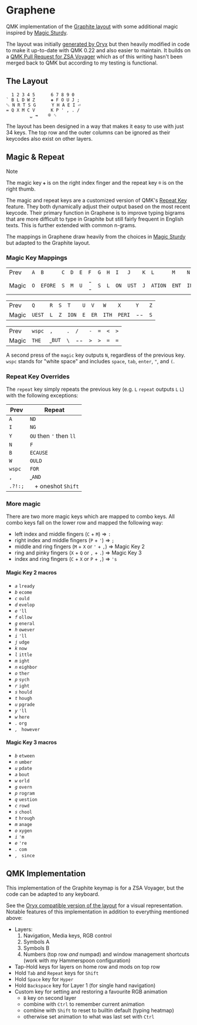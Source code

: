 # Graphene

QMK implementation of the [Graphite layout](https://github.com/rdavison/graphite-layout) with some additional magic inspired by [Magic Sturdy](https://github.com/Ikcelaks/keyboard_layouts/blob/main/magic_sturdy/magic_sturdy.md).

The layout was initially [generated by Oryx](https://configure.zsa.io/voyager/layouts/vr7YO) but then heavily modified in code to make it up-to-date with QMK 0.22 and also easier to maintain. It builds on a [QMK Pull Request for ZSA Voyager](https://github.com/qmk/qmk_firmware/pull/22181) which as of this writing hasn't been merged back to QMK but according to my testing is functional.

## The Layout

```
  1 2 3 4 5      6 7 8 9 0
` B L D W Z      ❖ F O U J ;
␛ N R T S G      Y H A E I ⏎
= Q X M C V      K P ' , . /
         ␣ ⇥    ® ␈
```

The layout has been designed in a way that makes it easy to use with just 34 keys. The top row and the outer columns can be ignored as their keycodes also exist on other layers.

## Magic & Repeat

> [!NOTE]
> The magic key `❖` is on the right index finger and the repeat key `®` is on the right thumb.

The magic and repeat keys are a customized version of QMK's [Repeat Key](https://docs.qmk.fm/#/feature_repeat_key) feature. They both dynamically adjust their output based on the most recent keycode. Their primary function in Graphene is to improve typing bigrams that are more difficult to type in Graphite but still fairly frequent in English texts. This is further extended with common n-grams.

The mappings in Graphene draw heavily from the choices in [Magic Sturdy](https://github.com/Ikcelaks/keyboard_layouts/blob/main/magic_sturdy/magic_sturdy.md) but adapted to the Graphite layout.

### Magic Key Mappings

|     |     |     |     |     |     |     |     |     |     |     |     |     |     |     |     |     |
| --- | --- | --- | --- | --- | --- | --- | --- | --- | --- | --- | --- | --- | --- | --- | --- | --- |
| Prev  | `A` | `B`      | `C` | `D` | `E` | `F` | `G` | `H` | `I`  | `J`   | `K` | `L`     | `M`   | `N`   | `O` | `P` |
| Magic | `O` | `EFORE`  | `S` | `M` | `U` | --  | `S` | `L` | `ON` | `UST` | `J` | `ATION` | `ENT` | `ING` | `A` | --  |


|     |     |     |     |     |     |     |     |     |     |     |
| --- | --- | --- | --- | --- | --- | --- | --- | --- | --- | --- |
| Prev  | `Q`    | `R` | `S` | `T`   | `U` | `V`  | `W`   | `X`    | `Y` | `Z` |
| Magic | `UEST` | `L` | `Z` | `ION` | `E` | `ER` | `ITH` | `PERI` | --  | `S` |

|     |     |     |     |     |     |     |     |     |
| --- | --- | --- | --- | --- | --- | --- | --- | --- |
| Prev  | `wspc` | `,`    | `.` | `/` | `-` | `=` | `<` | `>` |
| Magic | `THE`  | `⎵BUT` | `\` | --  | `>` | `>` | `=` | `=` |

A second press of the `magic` key outputs `N`, regardless of the previous key. `wspc` stands for "white space" and includes `space`, `tab`, `enter`, `"`, and `(`.

### Repeat Key Overrides

The `repeat` key simply repeats the previous key (e.g. `L` `repeat` outputs `L` `L`) with the following exceptions:

| Prev | Repeat |
| --- | --- |
| `A` | `ND` |
| `I` | `NG` |
| `Y` | `OU` then `'` then `ll` |
| `N` | `F` |
| `B` | `ECAUSE` |
| `W` | `OULD` |
| `wspc` | `FOR` |
| `,` | `⎵AND` |
| `.?!:;` | ` ` + oneshot `Shift` |

### More magic

There are two more magic keys which are mapped to combo keys. All combo keys fall on the lower row and mapped the following way:

* left index and middle fingers (`C` + `M`) => `:`
* right index and middle fingers (`P` + `'`) => `;`
* middle and ring fingers (`M` + `X` or `'` + `,`) => Magic Key 2
* ring and pinky fingers (`X` + `Q` or `,` + `.`) => Magic Key 3
* index and ring fingers (`C` + `X` or `P` + `,`) => `'s`

#### Magic Key 2 macros

* *`a`* `lready`
* *`b`* `ecome`
* *`c`* `ould`
* *`d`* `evelop`
* *`e`* `'ll`
* *`f`* `ollow`
* *`g`* `eneral`
* *`h`* `owever`
* *`i`* `'ll`
* *`j`* `udge`
* *`k`* `now`
* *`l`* `ittle`
* *`m`* `ight`
* *`n`* `eighbor`
* *`o`* `ther`
* *`p`* `sych`
* *`r`* `ight`
* *`s`* `hould`
* *`t`* `hough`
* *`u`* `pgrade`
* *`y`* `'ll`
* *`w`* `here`
* *`.`* `org`
* *`,`* ` however`

#### Magic Key 3 macros

* *`b`* `etween`
* *`n`* `umber`
* *`u`* `pdate`
* *`a`* `bout`
* *`w`* `orld`
* *`g`* `overn`
* *`p`* `rogram`
* *`q`* `uestion`
* *`c`* `rowd`
* *`s`* `chool`
* *`t`* `hrough`
* *`m`* `anage`
* *`o`* `xygen`
* *`i`* `'m`
* *`e`* `'re`
* *`.`* `com`
* *`,`* ` since`

## QMK Implementation

This implementation of the Graphite keymap is for a ZSA Voyager, but the code can be adapted to any keyboard.

See the [Oryx compatible version of the layout](https://configure.zsa.io/voyager/layouts/vr7YO) for a visual representation. Notable features of this implementation in addition to everything mentioned above:

* Layers:
  1. Navigation, Media keys, RGB control
  2. Symbols A
  3. Symbols B
  4. Numbers (top row _and_ numpad) and window management shortcuts (work with my Hammerspoon configuration)
* Tap-Hold keys for layers on home row and mods on top row
* Hold `Tab` and `Repeat` keys for `Shift`
* Hold `Space` key for `Hyper`
* Hold `Backspace` key for Layer 1 (for single hand navigation)
* Custom key for setting and restoring a favourite RGB animation
  * `B` key on second layer
  * combine with `Ctrl` to remember current animation
  * combine with `Shift` to reset to builtin default (typing heatmap)
  * otherwise set animation to what was last set with `Ctrl`
